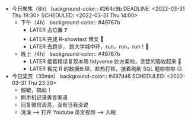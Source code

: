 - 今日聚焦（8h）
  background-color:: #264c9b
  DEADLINE: <2022-03-31 Thu 19:30>
  SCHEDULED: <2022-03-31 Thu 14:00>
	- 下午（4h）
	  background-color:: #49767b
		- LATER 占位置 ❓
		- LATER 完成 R-showtext 博文 📃
		- LATER 去跑步， 跑大学城中环，run，run，run！🏃‍
	- 晚上（4h）
	  background-color:: #49767b
		- LATER 接着精读复现本周 tidyverse 妙方案啦，贪婪的吸收起来 🤗
		- LATER 看完 R 的数据处理，趁热打铁，接着刷刷 SQL 题啦啦啦 😉
- 今日奖赏（30min）
  background-color:: #497d46
  SCHEDULED: <2022-03-31 Thu 23:30>
	- 脱敏，搞起！
	- 刷手机记录美言美语
	- 回复微信消息，没有当我没说
	- 洗澡 --> 打开 Youtube 英文视频 --> 入眠